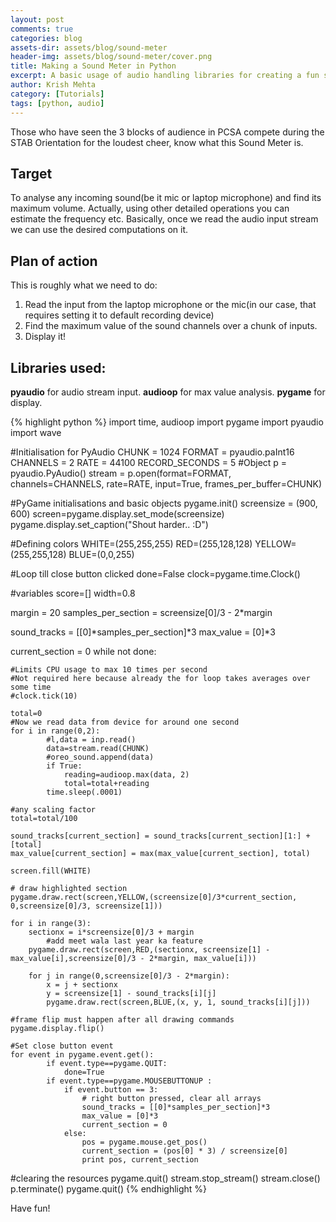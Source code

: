 ```yaml
---
layout: post
comments: true
categories: blog
assets-dir: assets/blog/sound-meter
header-img: assets/blog/sound-meter/cover.png
title: Making a Sound Meter in Python
excerpt: A basic usage of audio handling libraries for creating a fun sound-meter!
author: Krish Mehta
category: [Tutorials]
tags: [python, audio]
---
```


Those who have seen the 3 blocks of audience in PCSA compete during the STAB Orientation for the loudest cheer, know what this Sound Meter is.

## Target

To analyse any incoming sound(be it mic or laptop microphone) and find its maximum volume. Actually, using other detailed operations you can estimate the frequency etc. Basically, once we read the audio input stream we can use the desired computations on it.

## Plan of action

This is roughly what we need to do:

1. Read the input from the laptop microphone or the mic(in our case, that requires setting it to default recording device)
2. Find the maximum value of the sound channels over a chunk of inputs.
3. Display it!

## Libraries used:

**pyaudio** for audio stream input.
**audioop** for max value analysis.
**pygame** for display.


{% highlight python %}
import time, audioop
import pygame
import pyaudio
import wave

#Initialisation for PyAudio
CHUNK = 1024
FORMAT = pyaudio.paInt16
CHANNELS = 2
RATE = 44100
RECORD_SECONDS = 5
#Object
p = pyaudio.PyAudio()
stream = p.open(format=FORMAT, channels=CHANNELS, rate=RATE, input=True, frames_per_buffer=CHUNK)

#PyGame initialisations and basic objects
pygame.init()
screensize = (900, 600)
screen=pygame.display.set_mode(screensize)
pygame.display.set_caption("Shout harder.. :D")

#Defining colors
WHITE=(255,255,255)
RED=(255,128,128)
YELLOW=(255,255,128)
BLUE=(0,0,255)

#Loop till close button clicked
done=False
clock=pygame.time.Clock()

#variables
score=[]
width=0.8

margin = 20
samples_per_section = screensize[0]/3 - 2*margin

sound_tracks = [[0]*samples_per_section]*3
max_value = [0]*3

current_section = 0
while not done:

	#Limits CPU usage to max 10 times per second
	#Not required here because already the for loop takes averages over some time
	#clock.tick(10)

	total=0
	#Now we read data from device for around one second
	for i in range(0,2):
            #l,data = inp.read()
			data=stream.read(CHUNK)
			#oreo_sound.append(data)
			if True:
				reading=audioop.max(data, 2)
				total=total+reading
			time.sleep(.0001)

	#any scaling factor
	total=total/100

	sound_tracks[current_section] = sound_tracks[current_section][1:] + [total]
	max_value[current_section] = max(max_value[current_section], total)

	screen.fill(WHITE)

    # draw highlighted section
	pygame.draw.rect(screen,YELLOW,(screensize[0]/3*current_section, 0,screensize[0]/3, screensize[1]))

	for i in range(3):
		sectionx = i*screensize[0]/3 + margin
            #add meet wala last year ka feature
		pygame.draw.rect(screen,RED,(sectionx, screensize[1] - max_value[i],screensize[0]/3 - 2*margin, max_value[i]))

		for j in range(0,screensize[0]/3 - 2*margin):
			x = j + sectionx
			y = screensize[1] - sound_tracks[i][j]
			pygame.draw.rect(screen,BLUE,(x, y, 1, sound_tracks[i][j]))

	#frame flip must happen after all drawing commands
	pygame.display.flip()

	#Set close button event
	for event in pygame.event.get():
            if event.type==pygame.QUIT:
                done=True
            if event.type==pygame.MOUSEBUTTONUP :
                if event.button == 3:
                    # right button pressed, clear all arrays
                    sound_tracks = [[0]*samples_per_section]*3
                    max_value = [0]*3
                    current_section = 0
                else:
                    pos = pygame.mouse.get_pos()
                    current_section = (pos[0] * 3) / screensize[0]
                    print pos, current_section
	
#clearing the resources
pygame.quit()
stream.stop_stream()
stream.close()
p.terminate()
pygame.quit()
{% endhighlight %}

Have fun!
